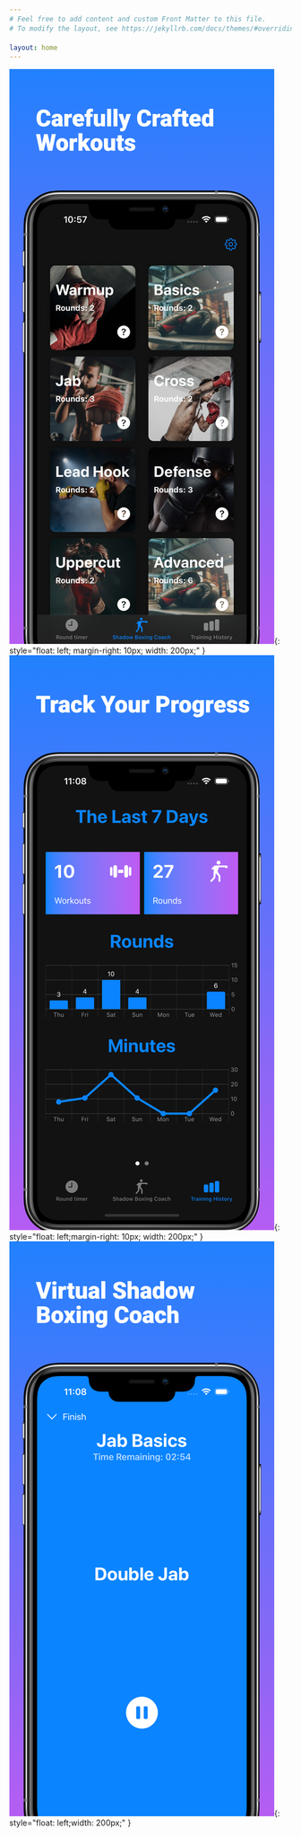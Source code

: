 ```yaml
---
# Feel free to add content and custom Front Matter to this file.
# To modify the layout, see https://jekyllrb.com/docs/themes/#overriding-theme-defaults

layout: home
---
```


![image tooltip here](/assets//img/promo.png){: style="float: left; margin-right: 10px; width: 200px;"  }
![image tooltip here](/assets//img/progress.png){: style="float: left;margin-right: 10px; width: 200px;"  }
![image tooltip here](/assets//img/coach.png){: style="float: left;width: 200px;"  }
